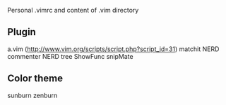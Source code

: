 Personal .vimrc and content of .vim directory

## Plugin
a.vim (http://www.vim.org/scripts/script.php?script_id=31)
matchit
NERD commenter
NERD tree
ShowFunc
snipMate

## Color theme
sunburn
zenburn
